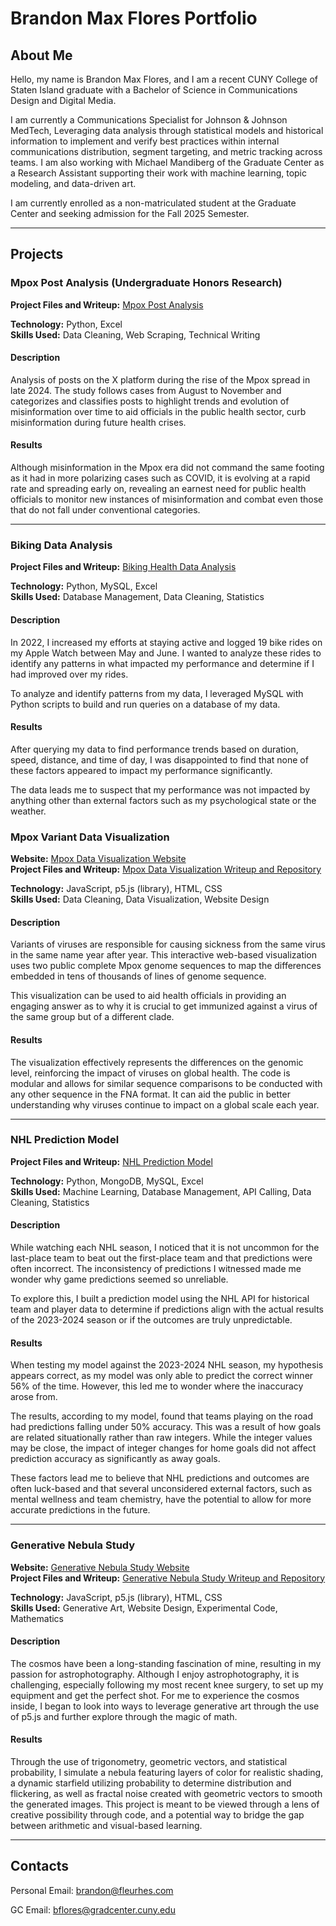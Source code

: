 # **Brandon Max Flores Portfolio**  
## About Me  

Hello, my name is Brandon Max Flores, and I am a recent CUNY College of Staten Island graduate with a Bachelor of Science in Communications Design and Digital Media.  

I am currently a Communications Specialist for Johnson & Johnson MedTech, Leveraging data analysis through statistical models and historical information to implement and verify best practices within internal communications distribution, segment targeting, and metric tracking across teams. I am also working with Michael Mandiberg of the Graduate Center as a Research Assistant supporting their work with machine learning, topic modeling, and data-driven art.

I am currently enrolled as a non-matriculated student at the Graduate Center and seeking admission for the Fall 2025 Semester. 

---

## Projects  

### Mpox Post Analysis (Undergraduate Honors Research)  

**Project Files and Writeup:** [Mpox Post Analysis](https://github.com/fleurhes/PortfolioGC/tree/main/mpox_post_analysis)  

**Technology:** Python, Excel  
**Skills Used:** Data Cleaning, Web Scraping, Technical Writing  

#### Description  
Analysis of posts on the X platform during the rise of the Mpox spread in late 2024. The study follows cases from August to November and categorizes and classifies posts to highlight trends and evolution of misinformation over time to aid officials in the public health sector, curb misinformation during future health crises.  

#### Results  
Although misinformation in the Mpox era did not command the same footing as it had in more polarizing cases such as COVID, it is evolving at a rapid rate and spreading early on, revealing an earnest need for public health officials to monitor new instances of misinformation and combat even those that do not fall under conventional categories.  

---

### Biking Data Analysis  

**Project Files and Writeup:** [Biking Health Data Analysis](https://github.com/fleurhes/PortfolioGC/tree/main/health_data) 

**Technology:** Python, MySQL, Excel  
**Skills Used:** Database Management, Data Cleaning, Statistics  

#### Description  
In 2022, I increased my efforts at staying active and logged 19 bike rides on my Apple Watch between May and June. I wanted to analyze these rides to identify any patterns in what impacted my performance and determine if I had improved over my rides.  

To analyze and identify patterns from my data, I leveraged MySQL with Python scripts to build and run queries on a database of my data.  

#### Results  
After querying my data to find performance trends based on duration, speed, distance, and time of day, I was disappointed to find that none of these factors appeared to impact my performance significantly.  

The data leads me to suspect that my performance was not impacted by anything other than external factors such as my psychological state or the weather.  

### Mpox Variant Data Visualization  

**Website:** [Mpox Data Visualization Website](https://fleurhes.github.io/PortfolioGC/mpox_var/)  
**Project Files and Writeup:** [Mpox Data Visualization Writeup and Repository](https://github.com/fleurhes/PortfolioGC/tree/main/mpox_var)  

**Technology:** JavaScript, p5.js (library), HTML, CSS  
**Skills Used:** Data Cleaning, Data Visualization, Website Design  

#### Description  
Variants of viruses are responsible for causing sickness from the same virus in the same name year after year. This interactive web-based visualization uses two public complete Mpox genome sequences to map the differences embedded in tens of thousands of lines of genome sequence.  

This visualization can be used to aid health officials in providing an engaging answer as to why it is crucial to get immunized against a virus of the same group but of a different clade.  

#### Results  
The visualization effectively represents the differences on the genomic level, reinforcing the impact of viruses on global health. The code is modular and allows for similar sequence comparisons to be conducted with any other sequence in the FNA format. It can aid the public in better understanding why viruses continue to impact on a global scale each year.  

---

### NHL Prediction Model  

**Project Files and Writeup:** [NHL Prediction Model](https://github.com/fleurhes/PortfolioGC/tree/main/nhl_predict)  

**Technology:** Python, MongoDB, MySQL, Excel  
**Skills Used:** Machine Learning, Database Management, API Calling, Data Cleaning, Statistics  

#### Description  
While watching each NHL season, I noticed that it is not uncommon for the last-place team to beat out the first-place team and that predictions were often incorrect. The inconsistency of predictions I witnessed made me wonder why game predictions seemed so unreliable.  

To explore this, I built a prediction model using the NHL API for historical team and player data to determine if predictions align with the actual results of the 2023-2024 season or if the outcomes are truly unpredictable.  

#### Results  
When testing my model against the 2023-2024 NHL season, my hypothesis appears correct, as my model was only able to predict the correct winner 56% of the time. However, this led me to wonder where the inaccuracy arose from.  

The results, according to my model, found that teams playing on the road had predictions falling under 50% accuracy. This was a result of how goals are related situationally rather than raw integers. While the integer values may be close, the impact of integer changes for home goals did not affect prediction accuracy as significantly as away goals.  

These factors lead me to believe that NHL predictions and outcomes are often luck-based and that several unconsidered external factors, such as mental wellness and team chemistry, have the potential to allow for more accurate predictions in the future.  

---

### Generative Nebula Study  

**Website:** [Generative Nebula Study Website](https://fleurhes.github.io/PortfolioGC/generative_nebula_study/)  
**Project Files and Writeup:** [Generative Nebula Study Writeup and Repository](https://github.com/fleurhes/PortfolioGC/tree/main/generative_nebula_study)  

**Technology:** JavaScript, p5.js (library), HTML, CSS  
**Skills Used:** Generative Art, Website Design, Experimental Code, Mathematics  

#### Description  
The cosmos have been a long-standing fascination of mine, resulting in my passion for astrophotography. Although I enjoy astrophotography, it is challenging, especially following my most recent knee surgery, to set up my equipment and get the perfect shot. For me to experience the cosmos inside, I began to look into ways to leverage generative art through the use of p5.js and further explore through the magic of math.

#### Results  
Through the use of trigonometry, geometric vectors, and statistical probability, I simulate a nebula featuring layers of color for realistic shading, a dynamic starfield utilizing probability to determine distribution and flickering, as well as fractal noise created with geometric vectors to smooth the generated images. This project is meant to be viewed through a lens of creative possibility through code, and a potential way to bridge the gap between arithmetic and visual-based learning.

---

## Contacts

Personal Email: brandon@fleurhes.com

GC Email: bflores@gradcenter.cuny.edu


